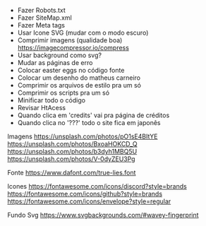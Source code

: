- Fazer Robots.txt
- Fazer SiteMap.xml
- Fazer Meta tags
- Usar Icone SVG (mudar com o modo escuro)
- Comprimir imagens (qualidade boa) https://imagecompressor.io/compress
- Usar background como svg?
- Mudar as páginas de erro
- Colocar easter eggs no código fonte
- Colocar um desenho do matheus carneiro
- Comprimir os arquivos de estilo pra um só
- Comprimir os scripts pra um só
- Minificar todo o código
- Revisar HtAcess
- Quando clica em 'credits' vai pra página de créditos
- Quando clica no '???' todo o site fica em japonês

Imagens
https://unsplash.com/photos/pO1sE4BItYE
https://unsplash.com/photos/BxoaHOKCD_Q
https://unsplash.com/photos/b3dyh1MBQ5U
https://unsplash.com/photos/V-0dyZEU3Pg

Fonte
https://www.dafont.com/true-lies.font

Icones
https://fontawesome.com/icons/discord?style=brands
https://fontawesome.com/icons/github?style=brands
https://fontawesome.com/icons/envelope?style=regular

Fundo Svg
https://www.svgbackgrounds.com/#wavey-fingerprint